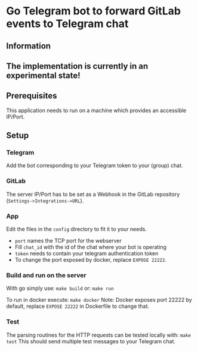# Go Telegram bot to forward GitLab events to Telegram chat

## Information
## The implementation is currently in an experimental state!

## Prerequisites
This application needs to run on a machine which provides an accessible IP/Port.

## Setup

### Telegram
Add the bot corresponding to your Telegram token to your (group) chat.

###  GitLab 
The server IP/Port has to be set as a Webhook in the GitLab repository (`Settings->Integrations->URL`).

### App 
Edit the files in the `config` directory to fit it to your needs.
* `port` names the TCP port for the webserver
* Fill `chat_id` with the id of the chat where your bot is operating
* `token` needs to contain your telegram authentication token
* To change the port exposed by docker, replace `EXPOSE 22222`. 

### Build and run on the server
With go simply use:
`make build`
or:
`make run`

To run in docker execute:
`make docker`
Note: Docker exposes port 22222 by default, replace `EXPOSE 22222` in Dockerfile to change that.

### Test
The parsing routines for the HTTP requests can be tested locally with:
`make test`
This should send multiple test messages to your Telegram chat.


